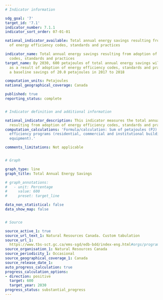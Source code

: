 ```yaml
---
# Indicator information

sdg_goal: '7'
target_id: '7.1'
indicator_number: 7.1.1
indicator_sort_order: 07-01-01

national_indicator_available: Total annual energy savings resulting from adoption
  of energy efficiency codes, standards and practices

indicator_name: Total annual energy savings resulting from adoption of energy efficiency
  codes, standards and practices
target_name: By 2030, 600 petajoules of total annual energy savings will be achieved
  as a result of adoption of energy efficiency codes, standards and practices from
  a baseline savings of 20.0 petajoules in 2017 to 2018

computation_units: Petajoules
national_geographical_coverage: Canada

published: true
reporting_status: complete


# Indicator definition and additional information

national_indicator_description: This indicator measures the total annual energy savings
  resulting from adoption of energy efficiency codes, standards and practices.
computation_calculations: 'Formula/calculation: Sum of petajoules (PJ) saved by energy
  efficiency programs (residential, commercial and institutional buildings, industry,
  equipment).'

comments_limitations: Not applicable


# Graph

graph_type: line
graph_title: Total Annual Energy Savings

# graph_annotations:
#   - unit: Percentage
#     value: 600
#     preset: target_line

data_non_statistical: false
data_show_map: false


# Source

source_active_1: true
source_url_text_1: Natural Resources Canada. Custom tabulation
source_url_1: 
  https://www.tbs-sct.gc.ca/ems-sgd/edb-bdd/index-eng.html#orgs/program/NR-BTM10/infograph/results
source_organisation_1: Natural Resources Canada
source_periodicity_1: Occasional
source_geographical_coverage_1: Canada
source_release_date_1:
auto_progress_calculation: true
progress_calculation_options:
- direction: positive
  target: 600
  target_year: 2030
progress_status: substantial_progress
---
```

